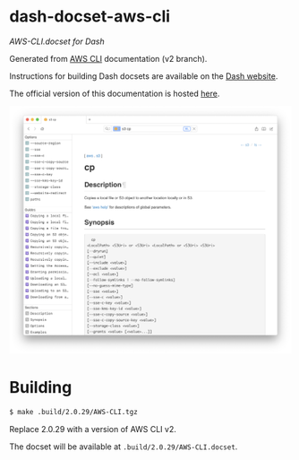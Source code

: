 dash-docset-aws-cli
===================

_AWS-CLI.docset for Dash_

Generated from [AWS CLI](https://github.com/aws/aws-cli) documentation (v2 branch).

Instructions for building Dash docsets are available on the [Dash website](https://kapeli.com/docsets#dashDocset).

The official version of this documentation is hosted [here](https://awscli.amazonaws.com/v2/documentation/api/latest/reference/index.html).

![Screenshot](static/screenshot.png)

# Building

```bash
$ make .build/2.0.29/AWS-CLI.tgz
```

Replace 2.0.29 with a version of AWS CLI v2. 

The docset will be available at `.build/2.0.29/AWS-CLI.docset`.
